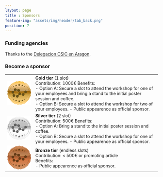 ```yaml
--- 
layout: page
title : Sponsors
feature-img: "assets/img/header/tab_back.png"
position: 7
---
```


### Funding agencies

<!-- <p align="justify">Thanks to the <a href='https://geqc.rseq.org/'>Computers in Chemistry Group (GEQC) of the Spanish Royal Society of Chemistry (RSEQ)</a>, students are benefiting from very low registration fees that cover their stays at the <a href='https://resijaca.unizar.es/'>Residencia Universitaria de Jaca</a> and their meals. Additionally, GEQC members receive a 30 EUR discount on their fees.</p>

<p align="justify">Thanks to the <a href='https://colegioquimicos.com/'>Colegio de Químicos de la Comunidad Valenciana</a>, two students will be awarded travel grants of 80 EUR each.</p>

<p align="justify">Thanks to the <a href='https://www.csic.es/en'>Consejo Superior de Investigaciones Científicas (CSIC)</a>, the <a href='https://www.ciencia.gob.es/en/'>Ministry of Science, Innovation and Universities of Spain (MCIN)</a>, and <a href='https://next-generation-eu.europa.eu/index_en'>NextGenerationEU</a>, the CAMLC25 has achieved the category of micro-credential. Additionally, these organizations provide funds to cover trips and maintenance for the organizing committee.</p> -->

<p aligh="justify"> Thanks to the <a href='https://delegacion.aragon.csic.es/'>Delegacion CSIC en Aragon</a>. </p>

### Become a sponsor

<html>
<head>
<style>
#customers {
  border-collapse: collapse;
  margin-left:auto;
  margin-right:auto;
}

#customers td, #customers th {
  border: 0px solid #ddd;
  line-height: 1.5;
}

</style>
</head>
<body>

<table id="customers">
  <tr>
    <td>
      <img src="../assets/img/sponsors/gold.png" width="200">
    </td>
    <td>
      <b> Gold tier </b> (1 slot)<br>
      Contribution: 1000€
      Benefits: <br>
      - Option A: Secure a slot to attend the workshop for one of your employees and bring a stand to the initial poster session and coffee.<br>
      - Option B: Secure a slot to attend the workshop for two of your employees.
      - Public appearence as official sponsor.
    </td>
  </tr>
  <tr>
    <td>
      <img src="../assets/img/sponsors/silver.png" width="200">
    </td>
    <td>
      <b> Silver tier </b> (2 slot)<br>
      Contribution: 500€
      Benefits: <br>
      - Option A: Bring a stand to the initial poster session and coffee.<br>
      - Option B: Secure a slot to attend the workshop for one of your employees.
      - Public appearence as official sponsor.
    </td>
  <tr>
  </tr>
    <td>
      <img src="../assets/img/sponsors/bronze.png" width="200">
    </td>
    <td>
      <b> Bronze tier </b> (endless slots)<br>
      Contribution: < 500€ or promoting article<br> 
      Benefits: <br>
      - Public appearence as official sponsor.
    </td>
  </tr>
<!-- </table> -->

<!-- </body> -->
<!-- </html> -->